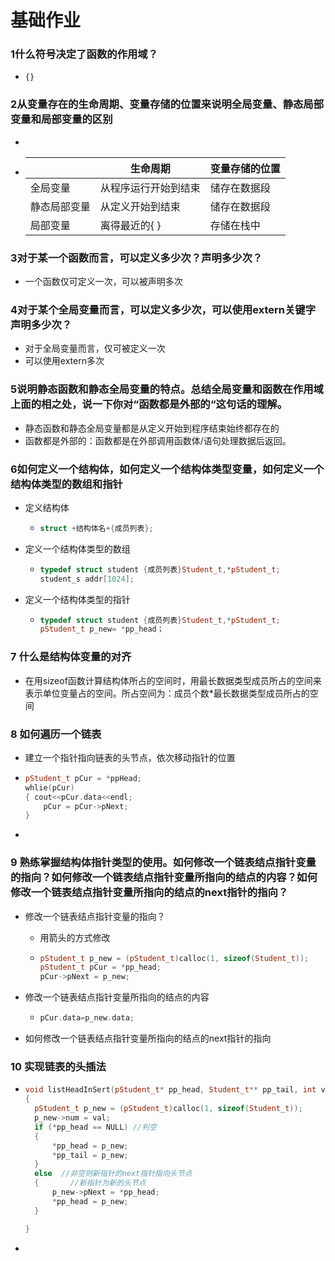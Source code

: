 # 基础作业

### 1什么符号决定了函数的作用域？

- `{}`

### 2从变量存在的生命周期、变量存储的位置来说明全局变量、静态局部变量和局部变量的区别

- 

  - |              | 生命周期             | 变量存储的位置 |
    | ------------ | -------------------- | -------------- |
    | 全局变量     | 从程序运行开始到结束 | 储存在数据段   |
    | 静态局部变量 | 从定义开始到结束     | 储存在数据段   |
    | 局部变量     | 离得最近的{ }        | 存储在栈中     |

  

### 3对于某一个函数而言，可以定义多少次？声明多少次？

- 一个函数仅可定义一次，可以被声明多次

### 4对于某个全局变量而言，可以定义多少次，可以使用extern关键字声明多少次？

- 对于全局变量而言，仅可被定义一次
- 可以使用extern多次

### 5说明静态函数和静态全局变量的特点。总结全局变量和函数在作用域上面的相之处，说一下你对“函数都是外部的“这句话的理解。

- 静态函数和静态全局变量都是从定义开始到程序结束始终都存在的
- 函数都是外部的：函数都是在外部调用函数体/语句处理数据后返回。

### 6如何定义一个结构体，如何定义一个结构体类型变量，如何定义一个结构体类型的数组和指针

- 定义结构体

  - ```c++
    struct +结构体名+{成员列表};
    ```

- 定义一个结构体类型的数组

  - ```c++
    typedef struct student {成员列表}Student_t,*pStudent_t;
    student_s addr[1024];
    ```

- 定义一个结构体类型的指针

  - ```c++
    typedef struct student {成员列表}Student_t,*pStudent_t;
    pStudent_t p_new= *pp_head；
    ```

### 7 什么是结构体变量的对齐

- 在用sizeof函数计算结构体所占的空间时，用最长数据类型成员所占的空间来表示单位变量占的空间。所占空间为：成员个数*最长数据类型成员所占的空间

### 8 如何遍历一个链表

- 建立一个指针指向链表的头节点，依次移动指针的位置

- ```c++
  pStudent_t pCur = *ppHead;
  whlie(pCur)
  {	cout<<pCur.data<<endl;
      pCur = pCur->pNext;
  }
  ```

- 

### 9 熟练掌握结构体指针类型的使用。如何修改一个链表结点指针变量的指向？如何修改一个链表结点指针变量所指向的结点的内容？如何修改一个链表结点指针变量所指向的结点的next指针的指向？

- 修改一个链表结点指针变量的指向？

  - 用箭头的方式修改

  - ```c++
    pStudent_t p_new = (pStudent_t)calloc(1, sizeof(Student_t));
    pStudent_t pCur = *pp_head;
    pCur->pNext = p_new;
    ```

- 修改一个链表结点指针变量所指向的结点的内容

  - ```c++
    pCur.data=p_new.data;
    ```

- 如何修改一个链表结点指针变量所指向的结点的next指针的指向

### 10 实现链表的头插法

- ```c++
  void listHeadInSert(pStudent_t* pp_head, Student_t** pp_tail, int val)
  {
  	pStudent_t p_new = (pStudent_t)calloc(1, sizeof(Student_t));
  	p_new->num = val;
  	if (*pp_head == NULL) //判空
  	{
  		*pp_head = p_new;
  		*pp_tail = p_new;
  	}
  	else  //非空则新指针的next指针指向头节点
  	{		//新指针为新的头节点
  		p_new->pNext = *pp_head;
  		*pp_head = p_new;
  	}
  
  }	
  ```

- 